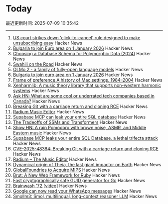 # Today

最近更新时间: 2025-07-09 10:35:42

--- 
1. [US court strikes down 'click-to-cancel' rule designed to make unsubscribing easy](https://www.theguardian.com/us-news/2025/jul/08/court-click-to-cancel-ruling) Hacker News
2. [Bulgaria to join Euro area on 1 January 2026](https://www.ecb.europa.eu//press/pr/date/2025/html/ecb.pr250708~b9676a9fa8.en.html) Hacker News
3. [Choosing a Database Schema for Polymorphic Data (2024)](https://www.dolthub.com/blog/2024-06-25-polymorphic-associations/) Hacker News
4. [Swahili on the Road](https://www.historytoday.com/archive/behind-times/swahili-road) Hacker News
5. [OLMo 2 - a family of fully-open language models](https://allenai.org/olmo) Hacker News
6. [Bulgaria to join euro area on 1 January 2026](https://www.ecb.europa.eu//press/pr/date/2025/html/ecb.pr250708~b9676a9fa8.en.html) Hacker News
7. [Frame of preference A history of Mac settings, 1984–2004](https://aresluna.org/frame-of-preference/) Hacker News
8. [Xenharmlib: A music theory library that supports non-western harmonic systems](https://xenharmlib.readthedocs.io/en/latest/) Hacker News
9. [Ask HN: What are some cool or underrated tech companies based in Canada?](https://news.ycombinator.com/item?id=44503952) Hacker News
10. [Breaking Git with a carriage return and cloning RCE](https://dgl.cx/2025/07/git-clone-submodule-cve-2025-48384) Hacker News
11. [Radium Music Editor](http://users.notam02.no/~kjetism/radium/) Hacker News
12. [Supabase MCP can leak your entire SQL database](https://www.generalanalysis.com/blog/supabase-mcp-blog) Hacker News
13. [The Tradeoffs of SSMs and Transformers](https://goombalab.github.io/blog/2025/tradeoffs/) Hacker News
14. [Show HN: A rain Pomodoro with brown noise, ASMR, and Middle Eastern music](https://forgetoolz.com/rain-pomodoro) Hacker News
15. [Supabase MCP leaks your entire SQL Database, a lethal trifecta attack](https://simonwillison.net/2025/Jul/6/supabase-mcp-lethal-trifecta/) Hacker News
16. [CVE-2025-48384: Breaking Git with a carriage return and cloning RCE](https://dgl.cx/2025/07/git-clone-submodule-cve-2025-48384) Hacker News
17. [Radium – The Music Editor](http://users.notam02.no/~kjetism/radium/) Hacker News
18. [Dynamical origin of Theia, the last giant impactor on Earth](https://arxiv.org/abs/2507.01826) Hacker News
19. [GlobalFoundries to Acquire MIPS](https://mips.com/press-releases/gf-mips/) Hacker News
20. [Brut: A New Web Framework for Ruby](https://naildrivin5.com/blog/2025/07/08/brut-a-new-web-framework-for-ruby.html) Hacker News
21. [Fast cryptographically safe GUID generator for Go](https://github.com/sdrapkin/guid) Hacker News
22. [Brainwash '72 [video]](https://archive.org/details/Brainwash72) Hacker News
23. [Google can now read your WhatsApp messages](https://www.neowin.net/guides/google-can-now-read-your-whatsapp-messages-heres-how-to-stop-it/) Hacker News
24. [Smollm3: Smol, multilingual, long-context reasoner LLM](https://huggingface.co/blog/smollm3) Hacker News
